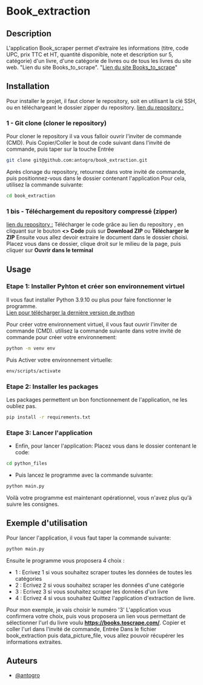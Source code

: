 # Book_extraction

## Description
L'application Book_scraper permet d'extraire les informations (titre, code UPC, prix TTC et HT, quantité disponible, note et description sur 5, catégorie) d'un livre, d'une catégorie de livres ou de tous les livres du site web.
"Lien du site Books_to_scrape". "[Lien du site Books_to_scrape](https://books.toscrape.com/index.html)"


## Installation

Pour installer le projet, il faut cloner le repository, soit en utilisant la clé SSH, ou en téléchargeant le dossier zipper du repository.
[lien du repository :](https://github.com/antogro/book_extraction.git)


### 1 - Git clone (cloner le repository)

Pour cloner le repository il va vous falloir ouvrir l'inviter de commande (CMD).
Puis Copier/Coller le bout de code suivant dans l'invité de commande, puis taper sur la touche Entrée 

```bash
git clone git@github.com:antogro/book_extraction.git
```

Après clonage du repository, retournez dans votre invité de commande, puis positionnez-vous dans le dossier contenant l'application
    Pour cela, utilisez la commande suivante:
```bash
cd book_extraction
```

### 1 bis - Téléchargement du repository compressé (zipper)

[lien du repository :](https://github.com/antogro/book_extraction.git)
Télécharger le code grâce au lien du repository , en cliquant sur le bouton **<> Code** puis sur **Download ZIP** ou **Télécharger le ZIP**
Ensuite vous allez devoir extraire le document dans le dossier choisi.
Placez vous dans ce dossier, clique droit sur le milieu de la page, puis cliquer sur **Ouvrir dans le terminal**


## Usage

### Etape 1: Installer Pyhton et créer son environnement virtuel

Il vous faut installer Python 3.9.10 ou plus pour faire fonctionner le programme.  
[Lien pour télécharger la dernière version de python](https://www.python.org/downloads/)

Pour créer votre environnement virtuel, il vous faut ouvrir l'inviter de commande (CMD).
utilisez la commande suivante dans votre invité de commande pour créer votre environnement:
```bash
python -m venv env
```
Puis Activer votre environnement virtuelle:
```bash
env/scripts/activate
```


### Etape 2: Installer les packages
Les packages permettent un bon fonctionnement de l'application, ne les oubliez pas.
```bash
pip install -r requirements.txt
```


### Etape 3: Lancer l'application
- Enfin, pour lancer l'application:
Placez vous dans le dossier contenant le code:
```bash
cd python_files
```
- Puis lancez le programme avec la commande suivante:

```bash
python main.py
```
                        
Voilà votre programme est maintenant opérationnel, vous n'avez plus qu'à suivre les consignes.


## Exemple d'utilisation

Pour lancer l'application, il vous faut taper la commande suivante:

```bash
python main.py
```

Ensuite le programme vous proposera 4 choix : 
- 1 : Ecrivez 1 si vous souhaitez scraper toutes les données de toutes les catégories
- 2 : Ecrivez 2 si vous souhaitez scraper les données d'une catégorie
- 3 : Ecrivez 3 si vous souhaitez scraper les données d'un livre
- 4 : Ecrivez 4 si vous souhaitez Quittez l'application d'extraction de livre.

Pour mon exemple, je vais choisir le numéro '3'
L'application vous confirmera votre choix, puis vous proposera un lien vous permettant de sélectionner l'url du livre voulu **https://books.toscrape.com/**.
Copier et coller l'url dans l'invité de commande, Entrée
Dans le fichier book_extraction puis data_picture_file, vous allez pouvoir récupérer les informations extraites.


## Auteurs

- [@antogro](https://www.github.com/antogro)

